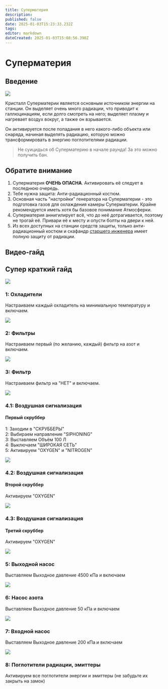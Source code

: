 ```yaml
---
title: Суперматерия
description: 
published: false
date: 2025-01-03T15:23:33.232Z
tags: 
editor: markdown
dateCreated: 2025-01-03T15:08:56.390Z
---
```


# Суперматерия

## Введение

![](/guides/supermatter/supermatter.png)

Кристалл Суперматерии является основным источником энергии на станции. Он выделяет очень много радиации, что приводит к галлюцинациям, если долго смотреть на него; выделяет плазму и нагревает воздух вокруг, а также он взрывается.

Он активируется после попадания в него какого-либо объекта или снаряда, начиная выделять радиацию, которую можно трансформировать в энергию поглотителями радиации.

> Не суицидься об Суперматерию в начале раунда! За это можно получить бан.

## Обратите внимание

1.  Суперматерия **ОЧЕНЬ ОПАСНА**. Активировать её следует в последнюю очередь.
2.  Тебе нужна защита: Анти-радиационный костюм.
3.  Основная часть "настройки" генератора на Суперматерии - это подготовка газов для охлаждения камеры Суперматерии. Крайне рекомендуется иметь хотя бы базовое понимание Атмосферки.
4.  Суперматерия аннигилирует всё, что до неё дотрагивается, поэтому не трогай её. Привари её к месту и опусти болты на двери к ней.
5.  Из всех доступных на станции средств защиты, только анти-радиационный костюм и скафандр [старшего инженера](/roles/chiefengineer) имеет полную защиту от радиации.

## Видео-гайд

  

## Супер краткий гайд

  

![](/guides/supermatter/blur0.png)

### 1: Охладители

Настраиваем каждый охладитель на минимальную температуру и включаем.

![](/guides/supermatter/1.png)

### 2: Фильтры

Настраиваем первый (по желанию, каждый) фильтр на азот и включаем.

![](/guides/supermatter/2.png)

### 3: Фильтр

Настраиваем фильтр на "НЕТ" и включаем.

![](/guides/supermatter/3.png)

### 4.1: Воздушная сигнализация

#### Первый скруббер

1: Заходим в "СКРУББЕРЫ"  
2: Выбираем направление "SIPHONING"  
3: Выставляем Объём 100 Л  
4: Выключаем "ШИРОКАЯ СЕТЬ"  
5: Активируем "OXYGEN" и "NITROGEN"  

![](/guides/supermatter/4-1.png)

### 4.2: Воздушная сигнализация

#### Второй скруббер

Активируем "OXYGEN"

![](/guides/supermatter/4-2.png)

### 4.3: Воздушная сигнализация

#### Третий скруббер

Активируем "OXYGEN"

![](/guides/supermatter/4-3.png)

### 5: Выходной насос

Выставляем Выходное давление 4500 кПа и включаем

![](/guides/supermatter/5.png)

### 6: Насос азота

Выставляем Выходное давление 50 кПа и включаем

![](/guides/supermatter/6.png)

### 7: Входной насос

Выставляем Выходное давление 200 кПа и включаем

![](/guides/supermatter/7.png)

### 8: Поглотители радиации, эмиттеры

Активируем все поглотители энергии и эмиттеры (не забудьте их закрыть на замок)